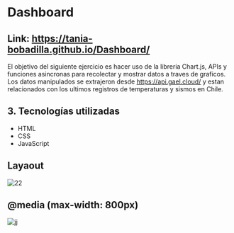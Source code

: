 # Dashboard

## Link: https://tania-bobadilla.github.io/Dashboard/

El objetivo del siguiente ejercicio es hacer uso de la libreria Chart.js, APIs y funciones asincronas para recolectar y mostrar datos a traves de graficos. Los datos manipulados se extrajeron desde https://api.gael.cloud/ y estan relacionados con los ultimos registros de temperaturas y sismos en Chile.

## 3. Tecnologías utilizadas
- HTML
- CSS
- JavaScript
  
## Layaout

![22](https://github.com/Tania-Bobadilla/Dashboard/assets/135383254/2008dcee-9964-46e9-9c84-2b4755ed1849)

## @media  (max-width: 800px) 

![jj](https://github.com/Tania-Bobadilla/Dashboard/assets/135383254/e2411304-4cac-420d-bf14-fc715fda770c)
